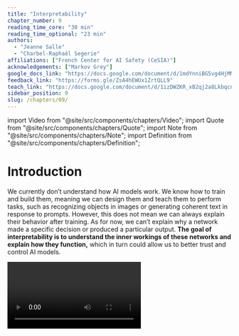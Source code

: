 ```yaml
---
title: "Interpretability"
chapter_number: 9
reading_time_core: "30 min"
reading_time_optional: "23 min"
authors:
  - "Jeanne Salle"
  - "Charbel-Raphaël Segerie"
affiliations: ["French Center for AI Safety (CeSIA)"]
acknowledgements: ["Markov Grey"]
google_docs_link: "https://docs.google.com/document/d/1mdYnniBG5vg4HjMMqqojEs8siFXoRnxi0RfxursBw7A/edit?usp=sharing"
feedback_link: "https://forms.gle/ZsA4hEWUx1ZrtQLL9"
teach_link: "https://docs.google.com/document/d/1izDWZKR_xB2qj2a8LkbqcnqnjBIC-C7fn-74CIA-m9w/edit?usp=sharing"
sidebar_position: 9
slug: /chapters/09/
---
```

import Video from "@site/src/components/chapters/Video";
import Quote from "@site/src/components/chapters/Quote";
import Note from "@site/src/components/chapters/Note";
import Definition from "@site/src/components/chapters/Definition";

# Introduction

We currently don’t understand how AI models work. We know how to train and build them, meaning we can design them and teach them to perform tasks, such as recognizing objects in images or generating coherent text in response to prompts. However, this does not mean we can always explain their behavior after training. As for now, we can’t explain why a network made a specific decision or produced a particular output. **The goal of interpretability is to understand the inner workings of these networks and explain how they function,** which in turn could allow us to better trust and control AI models.

<Video type="youtube" videoId="KuXjwB4LzSA" number="1" label="9.1" caption="Optional Video. If you are unfamiliar with convolutional neural networks (CNNs), this video will help you get up to speed before reading this chapter." />

<Video type="youtube" videoId="aircAruvnKk" number="2" label="9.2" caption="Optional Video. If you are unfamiliar with transformers, the videos on transformers in this playlist will help you get up to speed before reading this chapter." />

For each method presented in this chapter, we first provide a high-level overview, followed by a more in-depth and technical explanation. The technical explanations can be skipped.